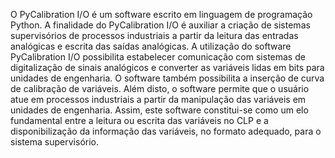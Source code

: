O PyCalibration I/O é um software escrito em linguagem de programação Python.
A finalidade do PyCalibration I/O é auxiliar a criação de sistemas supervisórios
de processos industriais a partir da leitura das entradas analógicas e escrita das
saídas analógicas.
A utilização do software PyCalibration I/O possibilita estabelecer comunicação
com sistemas de digitalização de sinais analógicos e converter as variáveis lidas em
bits para unidades de engenharia. O software também possibilita a inserção de
curva de calibração de variáveis. Além disto, o software permite que o usuário
atue em processos industriais a partir da manipulação das variáveis em unidades
de engenharia.
Assim, este software constitui-se como um elo fundamental entre a leitura ou
escrita das variáveis no CLP e a disponibilização da informação das variáveis, no
formato adequado, para o sistema supervisório. 
